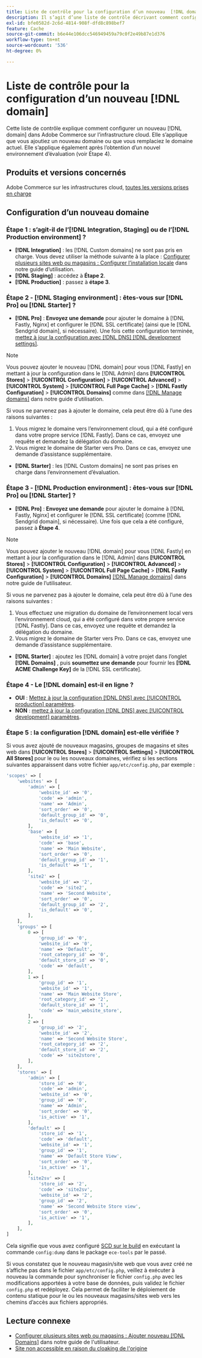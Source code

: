 ```yaml
---
title: Liste de contrôle pour la configuration d’un nouveau  [!DNL domain]
description: Il s’agit d’une liste de contrôle décrivant comment configurer un nouveau  [!DNL domain]  dans Adobe Commerce sur l’infrastructure cloud.
exl-id: bfe0582d-2c6d-4814-908f-dfd8c898bef7
feature: Cache
source-git-commit: b6e44e106dcc546949459a79c0f2e49b87e1d376
workflow-type: tm+mt
source-wordcount: '536'
ht-degree: 0%

---
```


# Liste de contrôle pour la configuration d’un nouveau [!DNL domain]

Cette liste de contrôle explique comment configurer un nouveau [!DNL domain] dans Adobe Commerce sur l’infrastructure cloud. Elle s’applique que vous ajoutiez un nouveau domaine ou que vous remplaciez le domaine actuel. Elle s’applique également après l’obtention d’un nouvel environnement d’évaluation (voir Étape 4).

## Produits et versions concernés

Adobe Commerce sur les infrastructures cloud, [toutes les versions prises en charge](https://www.adobe.com/content/dam/cc/en/legal/terms/enterprise/pdfs/Adobe-Commerce-Software-Lifecycle-Policy.pdf)

## Configuration d’un nouveau domaine

### Étape 1 : s’agit-il de l’[!DNL Integration, Staging] ou de l’[!DNL Production environment] ?

* **[!DNL Integration]** : les [!DNL Custom domains] ne sont pas pris en charge. Vous devez utiliser la méthode suivante à la place : [Configurer plusieurs sites web ou magasins : Configurer l’installation locale](https://experienceleague.adobe.com/docs/commerce-cloud-service/user-guide/configure-store/multiple-sites.html?lang=fr#add-new-domains) dans notre guide d’utilisation.
* **[!DNL Staging]** : accédez à **Étape 2**.
* **[!DNL Production]** : passez à **étape 3**.

### Étape 2 - [!DNL Staging environment] : êtes-vous sur [!DNL Pro] ou [!DNL Starter] ?

* **[!DNL Pro]** : **Envoyez une demande** pour ajouter le domaine à [!DNL Fastly, Nginx] et configurer le [!DNL SSL certificate] (ainsi que le [!DNL Sendgrid domain], si nécessaire). Une fois cette configuration terminée, [mettez à jour la configuration avec [!DNL DNS]  [!DNL development settings]](https://experienceleague.adobe.com/docs/commerce-cloud-service/user-guide/cdn/setup-fastly/fastly-configuration.html?lang=fr#update-dns-configuration-with-development-settings).

>[!NOTE]
>
>Vous pouvez ajouter le nouveau [!DNL domain] pour vous [!DNL Fastly] en mettant à jour la configuration dans le [!DNL Admin] dans **[!UICONTROL Stores]** > **[!UICONTROL Configuration]** > **[!UICONTROL Advanced]** > **[!UICONTROL System]** > **[!UICONTROL Full Page Cache]** > **[!DNL Fastly Configuration]** > **[!UICONTROL Domains]** comme dans [[!DNL Manage domains]](https://experienceleague.adobe.com/docs/commerce-cloud-service/user-guide/cdn/setup-fastly/fastly-custom-cache-configuration.html?lang=fr#manage-domains) dans notre guide d’utilisation.
>
>Si vous ne parvenez pas à ajouter le domaine, cela peut être dû à l’une des raisons suivantes :
>
>1. Vous migrez le domaine vers l’environnement cloud, qui a été configuré dans votre propre service [!DNL Fastly]. Dans ce cas, envoyez une requête et demandez la délégation du domaine.
>1. Vous migrez le domaine de Starter vers Pro. Dans ce cas, envoyez une demande d’assistance supplémentaire.

* **[!DNL Starter]** : les [!DNL Custom domains] ne sont pas prises en charge dans l’environnement d’évaluation.

### Étape 3 - [!DNL Production environment] : êtes-vous sur [!DNL Pro] ou [!DNL Starter] ?

* **[!DNL Pro]** : **Envoyez une demande** pour ajouter le domaine à [!DNL Fastly, Nginx] et configurer le [!DNL SSL certificate] (comme [!DNL Sendgrid domain], si nécessaire). Une fois que cela a été configuré, passez à **Étape 4**.

>[!NOTE]
>
>Vous pouvez ajouter le nouveau [!DNL domain] pour vous [!DNL Fastly] en mettant à jour la configuration dans le [!DNL Admin] dans **[!UICONTROL Stores]** > **[!UICONTROL Configuration]** > **[!UICONTROL Advanced]** > **[!UICONTROL System]** > **[!UICONTROL Full Page Cache]** > **[!DNL Fastly Configuration]** > **[!UICONTROL Domains]** [[!DNL Manage domains]](https://experienceleague.adobe.com/docs/commerce-cloud-service/user-guide/cdn/setup-fastly/fastly-custom-cache-configuration.html?lang=fr#manage-domains) dans notre guide de l’utilisateur.
>
>
>Si vous ne parvenez pas à ajouter le domaine, cela peut être dû à l’une des raisons suivantes :
>
>1. Vous effectuez une migration du domaine de l’environnement local vers l’environnement cloud, qui a été configuré dans votre propre service [!DNL Fastly]. Dans ce cas, envoyez une requête et demandez la délégation du domaine.
>1. Vous migrez le domaine de Starter vers Pro. Dans ce cas, envoyez une demande d’assistance supplémentaire.

* **[!DNL Starter]** : ajoutez les [!DNL domain] à votre projet dans l’onglet **[!DNL Domains]** , puis **soumettez une demande** pour fournir les **[!DNL ACME Challenge Key]** de la [!DNL SSL certificate].

### Étape 4 - Le [!DNL domain] est-il en ligne ?

* **OUI** : [Mettez à jour la configuration [!DNL DNS] avec [!UICONTROL production] paramètres](https://experienceleague.adobe.com/docs/commerce-cloud-service/user-guide/launch/checklist.html?lang=fr#update-dns-configuration-with-production-settings).
* **NON** : [mettez à jour la configuration  [!DNL DNS]  avec [!UICONTROL development] paramètres](https://experienceleague.adobe.com/docs/commerce-cloud-service/user-guide/cdn/setup-fastly/fastly-configuration.html?lang=fr#update-dns-configuration-with-development-settings).

### Étape 5 : la configuration [!DNL domain] est-elle vérifiée ?

Si vous avez ajouté de nouveaux magasins, groupes de magasins et sites web dans **[!UICONTROL Stores]** > **[!UICONTROL Settings]** > **[!UICONTROL All Stores]** pour le ou les nouveaux domaines, vérifiez si les sections suivantes apparaissent dans votre fichier `app/etc/config.php`, par exemple :

```php
'scopes' => [
    'websites' => [
        'admin' => [
            'website_id' => '0',
            'code' => 'admin',
            'name' => 'Admin',
            'sort_order' => '0',
            'default_group_id' => '0',
            'is_default' => '0',
        ],
        'base' => [
            'website_id' => '1',
            'code' => 'base',
            'name' => 'Main Website',
            'sort_order' => '0',
            'default_group_id' => '1',
            'is_default' => '1',
        ],
        'site2' => [
            'website_id' => '2',
            'code' => 'site2',
            'name' => 'Second Website',
            'sort_order' => '0',
            'default_group_id' => '2',
            'is_default' => '0',
        ],
    ],
    'groups' => [
        0 => [
            'group_id' => '0',
            'website_id' => '0',
            'name' => 'Default',
            'root_category_id' => '0',
            'default_store_id' => '0',
            'code' => 'default',
        ],
        1 => [
            'group_id' => '1',
            'website_id' => '1',
            'name' => 'Main Website Store',
            'root_category_id' => '2',
            'default_store_id' => '1',
            'code' => 'main_website_store',
        ],
        2 => [
            'group_id' => '2',
            'website_id' => '2',
            'name' => 'Second Website Store',
            'root_category_id' => '2',
            'default_store_id' => '2',
            'code' => 'site2store',
        ],
    ],
    'stores' => [
        'admin' => [
            'store_id' => '0',
            'code' => 'admin',
            'website_id' => '0',
            'group_id' => '0',
            'name' => 'Admin',
            'sort_order' => '0',
            'is_active' => '1',
        ],
        'default' => [
            'store_id' => '1',
            'code' => 'default',
            'website_id' => '1',
            'group_id' => '1',
            'name' => 'Default Store View',
            'sort_order' => '0',
            'is_active' => '1',
        ],
        'site2sv' => [
            'store_id' => '2',
            'code' => 'site2sv',
            'website_id' => '2',
            'group_id' => '2',
            'name' => 'Second Website Store view',
            'sort_order' => '0',
            'is_active' => '1',
        ],
    ],
]
```

Cela signifie que vous avez configuré [SCD sur le build](https://experienceleague.adobe.com/fr/docs/commerce-on-cloud/user-guide/develop/deploy/static-content#setting-the-scd-on-build) en exécutant la commande `config:dump` dans le package `ece-tools` par le passé.

Si vous constatez que le nouveau magasin/site web que vous avez créé ne s’affiche pas dans le fichier `app/etc/config.php`, veillez à exécuter à nouveau la commande pour synchroniser le fichier `config.php` avec les modifications apportées à votre base de données, puis validez le fichier `config.php` et redéployez. Cela permet de faciliter le déploiement de contenu statique pour le ou les nouveaux magasins/sites web vers les chemins d’accès aux fichiers appropriés.

## Lecture connexe

* [Configurer plusieurs sites web ou magasins : Ajouter nouveau [!DNL Domains]](https://experienceleague.adobe.com/docs/commerce-cloud-service/user-guide/configure-store/multiple-sites.html?lang=fr#add-new-domains) dans notre guide de l&#39;utilisateur.
* [Site non accessible en raison du cloaking de l&#39;origine](https://experienceleague.adobe.com/fr/docs/experience-cloud-kcs/kbarticles/ka-26856)
